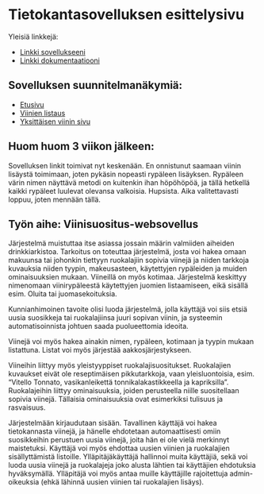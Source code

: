 # Tietokantasovelluksen esittelysivu

Yleisiä linkkejä:

* [Linkki sovellukseeni](http://amparkki.users.cs.helsinki.fi/viinisuositus)
* [Linkki dokumentaatiooni](https://www.github.com/victrixia/Tsoha-Bootstrap/tree/master/doc/dokumentaatio.pdf)

## Sovelluksen suunnitelmanäkymiä:

* [Etusivu](http://amparkki.users.cs.helsinki.fi/viinisuositus/etusivu)
* [Viinien listaus](http://amparkki.users.cs.helsinki.fi/viinisuositus/viinit)
* [Yksittäisen viinin sivu](http://amparkki.users.cs.helsinki.fi/viinisuositus/viinit/1)

## Huom huom 3 viikon jälkeen: 

Sovelluksen linkit toimivat nyt keskenään. En onnistunut saamaan viinin lisäystä toimimaan, joten pykäsin nopeasti rypäleen lisäyksen. Rypäleen värin nimen näyttävä metodi on kuitenkin ihan höpöhöpöä, ja tällä hetkellä kaikki rypäleet luulevat olevansa valkoisia. Hupsista. Aika valitettavasti loppuu, joten mennään tällä.

## Työn aihe: Viinisuositus-websovellus

Järjestelmä muistuttaa itse asiassa jossain määrin valmiiden aiheiden drinkkiarkistoa. Tarkoitus on toteuttaa järjestelmä, josta voi hakea omaan makuunsa tai johonkin tiettyyn ruokalajiin sopivia viinejä ja niiden tarkkoja kuvauksia niiden tyypin, makeusasteen, käytettyjen rypäleiden ja muiden ominaisuuksien mukaan. Viineillä on myös kotimaa. Järjestelmä keskittyy nimenomaan viinirypäleestä käytettyjen juomien listaamiseen, eikä sisällä esim. Oluita tai juomasekoituksia. 

Kunnianhimoinen tavoite olisi luoda järjestelmä, jolla käyttäjä voi siis etsiä uusia suosikkeja tai ruokalajiinsa juuri sopivan viinin, ja systeemin automatisoinnista johtuen saada puolueettomia ideoita.

Viinejä voi myös hakea ainakin nimen, rypäleen, kotimaan ja tyypin mukaan listattuna.  Listat voi myös järjestää aakkosjärjestykseen. 

Viineihin liittyy myös yleistyyppiset ruokalajisuositukset. Ruokalajien kuvaukset eivät ole reseptimäisen pikkutarkkoja, vaan yleisluontoisia, esim. “Vitello Tonnato, vasikanleikettä tonnikalakastikkeella ja kapriksilla”. Ruokalajeihin liittyy ominaisuuksia, joiden perusteella niille suositellaan sopivia viinejä. Tällaisia ominaisuuksia ovat esimerkiksi tulisuus ja rasvaisuus. 

Järjestelmään kirjaudutaan sisään. Tavallinen käyttäjä voi hakea tietokannasta viinejä, ja hänelle ehdotetaan automaattisesti omiin suosikkeihin perustuen uusia viinejä, joita hän ei ole vielä merkinnyt maistetuksi. Käyttäjä voi myös ehdottaa uusien viinien ja ruokalajien sisällyttämistä listoille. Ylläpitäjäkäyttäjä hallinnoi muita käyttäjiä, sekä voi luoda uusia viinejä ja ruokalajeja joko alusta lähtien tai käyttäjien ehdotuksia hyväksymällä. Ylläpitäjä voi myös antaa muille käyttäjille rajoitettuja admin-oikeuksia (ehkä lähinnä uusien viinien tai ruokalajien lisäys). 



